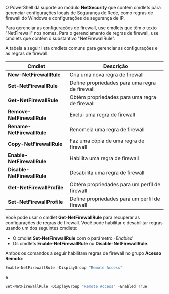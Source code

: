 O PowerShell dá suporte ao módulo **NetSecurity** que contém cmdlets para gerenciar configurações locais de Segurança de Rede, como regras de firewall do Windows e configurações de segurança de IP.

Para gerenciar as configurações de firewall, use cmdlets que têm o texto "NetFirewall" nos nomes. Para o gerenciamento de regras de firewall, use cmdlets que contêm o substantivo "NetFirewallRule".

A tabela a seguir lista cmdlets comuns para gerenciar as configurações e as regras de firewall.

| Cmdlet                      | Descrição                                      |
| --------------------------- | ---------------------------------------------- |
| **New-NetFirewallRule**     | Cria uma nova regra de firewall                |
| **Set-NetFirewallRule**     | Define propriedades para uma regra de firewall |
| **Get-NetFirewallRule**     | Obtém propriedades para uma regra de firewall  |
| **Remove-NetFirewallRule**  | Exclui uma regra de firewall                   |
| **Rename-NetFirewallRule**  | Renomeia uma regra de firewall                 |
| **Copy-NetFirewallRule**    | Faz uma cópia de uma regra de firewall         |
| **Enable-NetFirewallRule**  | Habilita uma regra de firewall                 |
| **Disable-NetFirewallRule** | Desabilita uma regra de firewall               |
| **Get-NetFirewallProfile**  | Obtém propriedades para um perfil de firewall  |
| **Set-NetFirewallProfile**  | Define propriedades para um perfil de firewall |

Você pode usar o cmdlet **Get-NetFirewallRule** para recuperar as configurações de regras de firewall. Você pode habilitar e desabilitar regras usando um dos seguintes cmdlets:

- O cmdlet **Set-NetFirewallRule** com o parâmetro _-Enabled_
- Os cmdlets **Enable-NetFirewallRule** ou **Disable-NetFirewallRule**.

Ambos os comandos a seguir habilitam regras de firewall no grupo **Acesso Remoto**:

```powershell
Enable-NetFirewallRule -DisplayGroup "Remote Access"
```
e
```powershell
Set-NetFirewallRule -DisplayGroup "Remote Access" -Enabled True
```

























































































